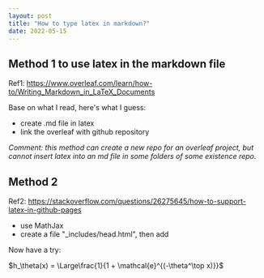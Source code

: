 ```yaml
---
layout: post
title: "How to type latex in markdown?"
date: 2022-05-15
---
```


## Method 1 to use latex in the markdown file
Ref1: https://www.overleaf.com/learn/how-to/Writing_Markdown_in_LaTeX_Documents

Base on what I read, here's what I guess:
* create .md file in latex
* link the overleaf with github repository 

_Comment: this method can create a new repo for an overleaf project, but cannot insert latex into an md file in some folders of some existence repo._ 


## Method 2
Ref2: https://stackoverflow.com/questions/26275645/how-to-support-latex-in-github-pages

* use MathJax
* create a file "_includes/head.html", then add

 <script type="text/x-mathjax-config">
    MathJax.Hub.Config({
      tex2jax: {
        skipTags: ['script', 'noscript', 'style', 'textarea', 'pre'],
        inlineMath: [['$','$']]
      }
    });
  </script>
  <script src="https://cdn.mathjax.org/mathjax/latest/MathJax.js?config=TeX-AMS-MML_HTMLorMML" type="text/javascript"></script> 


Now have a try:

$h_\theta(x) = \Large\frac{1}{1 + \mathcal{e}^{(-\theta^\top x)}}$

